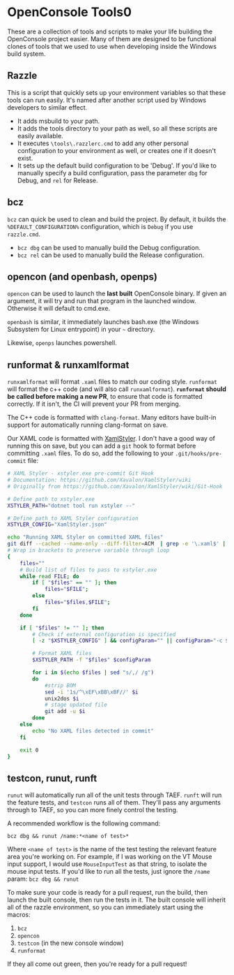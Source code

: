 # OpenConsole Tools0

These are a collection of tools and scripts to make your life building the
OpenConsole project easier. Many of them are designed to be functional clones of
tools that we used to use when developing inside the Windows build system.

## Razzle

This is a script that quickly sets up your environment variables so that these
tools can run easily. It's named after another script used by Windows developers
to similar effect.
 - It adds msbuild to your path.
 - It adds the tools directory to your path as well, so all these scripts are
 easily available.
 - It executes `\tools\.razzlerc.cmd` to add any other personal configuration to
 your environment as well, or creates one if it doesn't exist.
 - It sets up the default build configuration to be 'Debug'. If you'd like to
 manually specify a build configuration, pass the parameter `dbg` for Debug, and
 `rel` for Release.

## bcz

`bcz` can quick be used to clean and build the project. By default, it builds
the `%DEFAULT_CONFIGURATION%` configuration, which is `Debug` if you use `razzle.cmd`.

 - `bcz dbg` can be used to manually build the Debug configuration.
 - `bcz rel` can be used to manually build the Release configuration.


## opencon (and openbash, openps)

`opencon` can be used to launch the **last built** OpenConsole binary. If given an
argument, it will try and run that program in the launched window. Otherwise it
will default to cmd.exe.

`openbash` is similar, it immediately launches bash.exe (the Windows Subsystem
for Linux entrypoint) in your `~` directory.

Likewise, `openps` launches powershell.

## runformat & runxamlformat

`runxamlformat` will format `.xaml` files to match our coding style. `runformat`
will format the c++ code (and will also call `runxamlformat`). **`runformat`
should be called before making a new PR**, to ensure that code is formatted
correctly. If it isn't, the CI will prevent your PR from merging.

The C++ code is formatted with `clang-format`. Many editors have built-in
support for automatically running clang-format on save.

Our XAML code is formatted with
[XamlStyler](https://github.com/Xavalon/XamlStyler). I don't have a good way of
running this on save, but you can add a `git` hook to format before committing
`.xaml` files. To do so, add the following to your `.git/hooks/pre-commit` file:

```sh
# XAML Styler - xstyler.exe pre-commit Git Hook
# Documentation: https://github.com/Xavalon/XamlStyler/wiki
# Originally from https://github.com/Xavalon/XamlStyler/wiki/Git-Hook

# Define path to xstyler.exe
XSTYLER_PATH="dotnet tool run xstyler --"

# Define path to XAML Styler configuration
XSTYLER_CONFIG="XamlStyler.json"

echo "Running XAML Styler on committed XAML files"
git diff --cached --name-only --diff-filter=ACM  | grep -e '\.xaml$' | \
# Wrap in brackets to preserve variable through loop
{
    files=""
    # Build list of files to pass to xstyler.exe
    while read FILE; do
        if [ "$files" == "" ]; then
            files="$FILE";
        else
            files="$files,$FILE";
        fi
    done

    if [ "$files" != "" ]; then
        # Check if external configuration is specified
        [ -z "$XSTYLER_CONFIG" ] && configParam="" || configParam="-c $XSTYLER_CONFIG"

        # Format XAML files
        $XSTYLER_PATH -f "$files" $configParam

        for i in $(echo $files | sed "s/,/ /g")
        do
            #strip BOM
            sed -i '1s/^\xEF\xBB\xBF//' $i
            unix2dos $i
            # stage updated file
            git add -u $i
        done
    else
        echo "No XAML files detected in commit"
    fi

    exit 0
}
```

## testcon, runut, runft
`runut` will automatically run all of the unit tests through TAEF. `runft` will
run the feature tests, and `testcon` runs all of them. They'll pass any
arguments through to TAEF, so you can more finely control the testing.

A recommended workflow is the following command:
```
bcz dbg && runut /name:*<name of test>*
```
Where `<name of test>` is the name of the test testing the relevant feature area
you're working on. For example, if I was working on the VT Mouse input support,
I would use `MouseInputTest` as that string, to isolate the mouse input tests.
If you'd like to run all the tests, just ignore the `/name` param:
`bcz dbg && runut`

To make sure your code is ready for a pull request, run the build, then launch
the built console, then run the tests in it. The built console will inherit all
of the razzle environment, so you can immediately start using the macros:
 1. `bcz`
 2. `opencon`
 3. `testcon` (in the new console window)
 4. `runformat`

If they all come out green, then you're ready for a pull request!
